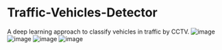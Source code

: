 # Traffic-Vehicles-Detector
A deep learning approach to classify vehicles in traffic by CCTV.
![image](https://user-images.githubusercontent.com/59080228/173198005-17444afa-b8fe-4a96-83c7-e73cb5636334.png)
![image](https://user-images.githubusercontent.com/59080228/173198016-4d8379c6-5c8e-4da4-a06e-f17dd55ad17d.png)
![image](https://user-images.githubusercontent.com/59080228/173198020-2493b110-1cdb-46ef-af85-e8a23cdccf84.png)
![image](https://user-images.githubusercontent.com/59080228/173198030-151e66a6-e80c-4fcb-a78f-89088c540204.png)
